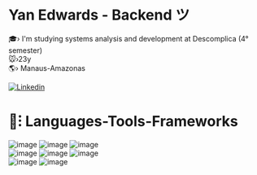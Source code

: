 <h1 > Yan Edwards - Backend  ツ </h1>

🎓› I'm studying systems analysis and development at Descomplica (4° semester) <br>
🐭›23y <br>
🌎› Manaus-Amazonas<br>

[![Linkedin](https://img.shields.io/badge/LinkedIn-4A1A73?style=for-the-badge&logo=linkedin&logoColor=white)](https://www.linkedin.com/in/yan-edwards-03924a23b/) 

<h1 >🧰⁝ Languages-Tools-Frameworks<br></h1>

![image](https://img.shields.io/badge/Node%20js-6824a1?style=for-the-badge&logo=nodedotjs&logoColor=white)
![image](https://img.shields.io/badge/Express%20js-4A1A73?style=for-the-badge&logo=express&logoColor=white)
![image](https://img.shields.io/badge/fastify-6824a1?style=for-the-badge&logo=fastify&logoColor=white) <br>
![image](https://img.shields.io/badge/TypeScript-4A1A73?style=for-the-badge&logo=typescript&logoColor=white)
![image](https://img.shields.io/badge/Prisma-6824a1?style=for-the-badge&logo=Prisma&logoColor=white)
![image](https://img.shields.io/badge/PostgreSQL-4A1A73?style=for-the-badge&logo=postgresql&logoColor=white) <br>
![image](https://img.shields.io/badge/nestjs-6824a1?style=for-the-badge&logo=nestjs&logoColor=white)
![image](https://img.shields.io/badge/Vite-4A1A73?style=for-the-badge&logo=vite&logoColor=FFD62E)
<br>


